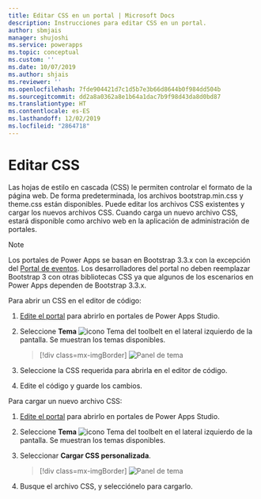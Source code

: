 ```yaml
---
title: Editar CSS en un portal | Microsoft Docs
description: Instrucciones para editar CSS en un portal.
author: sbmjais
manager: shujoshi
ms.service: powerapps
ms.topic: conceptual
ms.custom: ''
ms.date: 10/07/2019
ms.author: shjais
ms.reviewer: ''
ms.openlocfilehash: 7fde904421d7c1d5b7e3b66d8644b0f984dd504b
ms.sourcegitcommit: dd2a8a0362a8e1b64a1dac7b9f98d43da8d0bd87
ms.translationtype: HT
ms.contentlocale: es-ES
ms.lasthandoff: 12/02/2019
ms.locfileid: "2864718"
---
```

# <a name="edit-css"></a>Editar CSS

Las hojas de estilo en cascada (CSS) le permiten controlar el formato de la página web. De forma predeterminada, los archivos bootstrap.min.css y theme.css están disponibles. Puede editar los archivos CSS existentes y cargar los nuevos archivos CSS. Cuando carga un nuevo archivo CSS, estará disponible como archivo web en la aplicación de administración de portales.

> [!NOTE]
> Los portales de Power Apps se basan en Bootstrap 3.3.x con la excepción del [Portal de eventos](https://docs.microsoft.com/dynamics365/marketing/developer/event-management-web-application). Los desarrolladores del portal no deben reemplazar Bootstrap 3 con otras bibliotecas CSS ya que algunos de los escenarios en Power Apps dependen de Bootstrap 3.3.x.

Para abrir un CSS en el editor de código:

1.  [Edite el portal](manage-existing-portals.md#edit) para abrirlo en portales de Power Apps Studio.  

2.  Seleccione **Tema** ![icono Tema](media/theme-icon.png "Icono de tema") del toolbelt en el lateral izquierdo de la pantalla. Se muestran los temas disponibles.  

    > [!div class=mx-imgBorder]
    > ![Panel de tema](media/theme-pane.png "Panel de tema")  

3.  Seleccione la CSS requerida para abrirla en el editor de código.

4.  Edite el código y guarde los cambios.

Para cargar un nuevo archivo CSS:

1.  [Edite el portal](manage-existing-portals.md#edit) para abrirlo en portales de Power Apps Studio.  

2.  Seleccione **Tema** ![icono Tema](media/theme-icon.png "Icono de tema") del toolbelt en el lateral izquierdo de la pantalla. Se muestran los temas disponibles.  

3. Seleccionar **Cargar CSS personalizada**.

    > [!div class=mx-imgBorder]
    > ![Panel de tema](media/upload-css.png "Panel de tema")  

4. Busque el archivo CSS, y selecciónelo para cargarlo.


